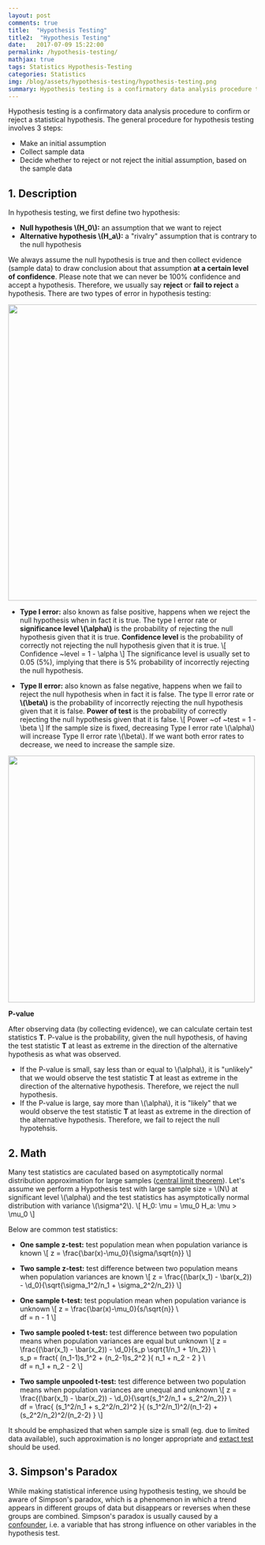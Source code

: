 ```yaml
---
layout: post
comments: true
title:  "Hypothesis Testing"
title2:  "Hypothesis Testing"
date:   2017-07-09 15:22:00
permalink: /hypothesis-testing/
mathjax: true
tags: Statistics Hypothesis-Testing
categories: Statistics
img: /blog/assets/hypothesis-testing/hypothesis-testing.png
summary: Hypothesis testing is a confirmatory data analysis procedure to confirm or reject a statistical hypothesis...
---
```



Hypothesis testing is a confirmatory data analysis procedure to confirm or reject a statistical hypothesis. The general procedure for hypothesis testing involves 3 steps:
* Make an initial assumption
* Collect sample data
* Decide whether to reject or not reject the initial assumption, based on the sample data

## 1. Description
In hypothesis testing, we first define two hypothesis:
* __Null hypothesis \\(H_0\\):__ an assumption that we want to reject
* __Alternative hypothesis \\(H_a\\):__ a "rivalry" assumption that is contrary to the null hypothesis

We always assume the null hypothesis is true and then collect evidence (sample data) to draw conclusion about that assumption __at a certain level of confidence__. Please note that we can never be 100% confidence and accept a hypothesis. Therefore, we usually say __reject__ or __fail to reject__ a hypothesis. There are two types of error in hypothesis testing:
<div class="imgcap">
<div >
    <img src="/blog/assets/hypothesis-testing/error-type.png" width = "600">
</div>
</div>

* __Type I error:__ also known as false positive, happens when we reject the null hypothesis when in fact it is true. The type I error rate or __significance level \\(\alpha\\)__ is the probability of rejecting the null hypothesis given that it is true. __Confidence level__ is the probability of correctly not rejecting the null hypothesis given that it is true.
\\[
Confidence ~level = 1 - \alpha
\\]
The significance level is usually set to 0.05 (5%), implying that there is 5% probability of incorrectly rejecting the null hypothesis.

* __Type II error:__ also known as false negative, happens when we fail to reject the null hypothesis when in fact it is false. The type II error rate or __\\(\beta\\)__ is the probability of incorrectly rejecting the null hypothesis given that it is false. __Power of test__ is the probability of correctly rejecting the null hypothesis given that it is false.
\\[
Power ~of ~test = 1 - \beta
\\]
If the sample size is fixed, decreasing Type I error rate \\(\alpha\\) will increase Type II error rate \\(\beta\\). If we want both error rates to decrease, we need to increase the sample size.
<div class="imgcap">
<div >
    <img src="/blog/assets/hypothesis-testing/power.jpg" width = "500">
</div>
</div>

__P-value__

After observing data (by collecting evidence), we can calculate certain test statistics __T__. P-value is the probability, given the null hypothesis, of having the test statistic __T__ at least as extreme in the direction of the alternative hypothesis as what was observed.
* If the P-value is small, say less than or equal to \\(\alpha\\), it is "unlikely" that we would observe the test statistic __T__ at least as extreme in the direction of the alternative hypothesis. Therefore, we reject the null hypothesis.
* If the P-value is large, say more than \\(\alpha\\), it is "likely" that we would observe the test statistic __T__ at least as extreme in the direction of the alternative hypothesis. Therefore, we fail to reject the null hypotehsis.


## 2. Math
Many test statistics are caculated based on asymptotically normal distribution approximation for large samples ([central limit theorem](https://en.wikipedia.org/wiki/Central_limit_theorem)). Let's assume we perform a Hypothesis test with large sample size = \\(N\\) at significant level \\(\alpha\\) and the test statistics has asymptotically normal distribution with variance \\(\sigma^2\\).
\\[
H_0: \mu = \mu_0
H_a: \mu > \mu_0
\\]



Below are common test statistics:
* __One sample z-test:__ test population mean when population variance is known
\\[
z = \frac{\bar(x)-\mu_0}{\sigma/\sqrt{n}}
\\]

* __Two sample z-test:__ test difference between two population means when population variances are known
\\[
z = \frac{(\bar(x_1) - \bar(x_2)) - \d_0}{\sqrt{\sigma_1^2/n_1 + \sigma_2^2/n_2}}
\\]

* __One sample t-test:__ test population mean when population variance is unknown
\\[
z = \frac{\bar(x)-\mu_0}{s/\sqrt{n}} \\\
df = n - 1
\\]

* __Two sample pooled t-test:__ test difference between two population means when population variances are equal but unknown
\\[
z = \frac{(\bar(x_1) - \bar(x_2)) - \d_0}{s_p \sqrt{1/n_1 + 1/n_2}} \\\
s_p = fract{ (n_1-1)s_1^2 + (n_2-1)s_2^2 }{ n_1 + n_2 - 2 } \\\
df = n_1 + n_2 - 2
\\]

* __Two sample unpooled t-test:__ test difference between two population means when population variances are unequal and unknown
\\[
z = \frac{(\bar(x_1) - \bar(x_2)) - \d_0}{\sqrt{s_1^2/n_1 + s_2^2/n_2}} \\\
df = \frac{ (s_1^2/n_1 + s_2^2/n_2)^2 }{ (s_1^2/n_1)^2/(n_1-2) + (s_2^2/n_2)^2/(n_2-2)  }
\\]

It should be emphasized that when sample size is small (eg. due to limited data available), such approximation is no longer appropriate and [extact test](https://en.wikipedia.org/wiki/Exact_test) should be used. 

## 3. Simpson's Paradox
While making statistical inference using hypothesis testing, we should be aware of Simpson's paradox, which is a phenomenon in which a trend appears in different groups of data but disappears or reverses when these groups are combined. Simpson's paradox is usually caused by a [confounder](https://en.wikipedia.org/wiki/Confounding), i.e. a variable that has strong influence on other variables in the hypothesis test.
